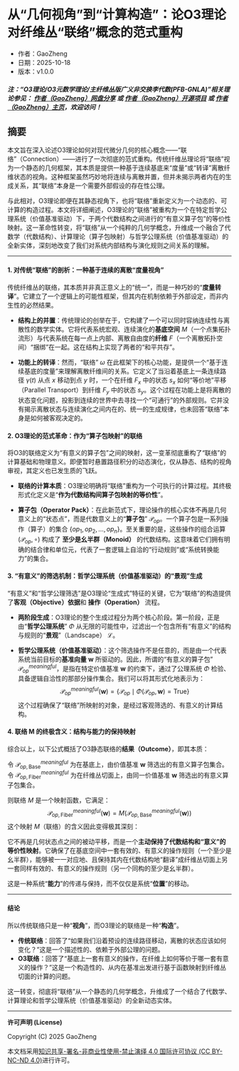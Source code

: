 # 从“几何视角”到“计算构造”：论O3理论对纤维丛“联络”概念的范式重构

- 作者：GaoZheng
- 日期：2025-10-18
- 版本：v1.0.0

#### ***注：“O3理论/O3元数学理论/主纤维丛版广义非交换李代数(PFB-GNLA)”相关理论参见： [作者（GaoZheng）网盘分享](https://drive.google.com/drive/folders/1lrgVtvhEq8cNal0Aa0AjeCNQaRA8WERu?usp=sharing) 或 [作者（GaoZheng）开源项目](https://github.com/CTaiDeng/open_meta_mathematical_theory) 或 [作者（GaoZheng）主页](https://mymetamathematics.blogspot.com)，欢迎访问！***

## 摘要
本文旨在深入论述O3理论如何对现代微分几何的核心概念——“联络”（Connection）——进行了一次彻底的范式重构。传统纤维丛理论将“联络”视为一个静态的几何框架，其本质是提供一种基于连续基底来“度量”或“转译”离散纤维状态的视角。这种框架虽然巧妙地将连续与离散并置，但并未揭示两者内在的生成关系，其“联络”本身是一个需要外部假设的存在性公理。

与此相对，O3理论即便在其静态视角下，也将“联络”重新定义为一个动态的、可计算的构造过程。本文将详细阐述，O3理论的“联络”被重构为一个在特定哲学公理系统（价值基准驱动）下，于两个代数结构之间进行的“有意义算子包”的等价性映射。这一革命性转变，将“联络”从一个纯粹的几何学概念，升维成一个融合了代数学（代数结构）、计算理论（算子包映射）与哲学公理系统（价值基准驱动）的全新实体，深刻地改变了我们对系统内部结构与演化规则之间关系的理解。

---

#### **1. 对传统“联络”的剖析：一种基于连续的离散“度量视角”**

传统纤维丛的联络，其本质并非真正意义上的“统一”，而是一种巧妙的“**度量转译**”。它建立了一个逻辑上的可能性框架，但其内在机制依赖于外部设定，而非内生性的必然结果。

* **结构上的并置**：传统理论的创举在于，它构建了一个可以同时容纳连续性与离散性的数学实体。它将代表系统宏观、连续演化的**基底空间** $M$（一个点集拓扑流形）与代表系统在每一点上内部、离散自由度的**纤维** $F$（一个离散拓扑空间）“捆绑”在一起。这在结构上实现了两者的“和平共存”。

* **功能上的转译**：然而，“联络” $\omega$ 在此框架下的核心功能，是提供一个“基于连续基底的度量”来理解离散纤维间的关系。它定义了当沿着基底上一条连续路径 $\gamma(t)$ 从点 $x$ 移动到点 $y$ 时，一个在纤维 $F_x$ 中的状态 $s_x$ 如何“等价地”平移（Parallel Transport）到纤维 $F_y$ 中的状态 $s_y$。这个过程在功能上是将离散的状态变化问题，投影到连续的世界中去寻找一个“可通行”的外部规则。它并没有揭示离散状态与连续演化之间内在的、统一的生成规律，也未回答“联络”本身是如何被客观决定的。

#### **2. O3理论的范式革命：作为“算子包映射”的联络**

将O3的联络定义为“有意义的算子包”之间的映射，这一变革彻底重构了“联络”的计算基础和物理意义。即便暂时悬置路径积分的动态演化，仅从静态、结构的视角审视，其定义也已发生质的飞跃。

* **联络的计算本质**：O3理论明确将“联络”重构为一个可执行的计算过程。其终极形式化定义是“**作为代数结构间算子包映射的等价性**”。

* **算子包（Operator Pack）**：在此新范式下，理论操作的核心实体不再是几何意义上的“状态点”，而是代数意义上的“**算子包**” $\mathcal{P}_{op}$。一个算子包是一系列操作（算子）的集合 $\{op_1, op_2, \dots, op_n\}$。至关重要的是，这些操作的组合运算 $(\mathcal{P}_{op}, \circ)$ 构成了 **至少是幺半群（Monoid）** 的代数结构。这意味着它们拥有明确的结合律和单位元，代表了一套逻辑上自洽的“行动规则”或“系统转换能力”的集合。

#### **3. “有意义”的筛选机制：哲学公理系统（价值基准驱动）的“景观”生成**

“有意义”和“哲学公理筛选”是O3理论“生成式”特征的关键，它为“联络”的构造提供了**客观（Objective）依据**和 **操作（Operation）** 流程。

* **两阶段生成**：O3理论的整个生成过程分为两个核心阶段。第一阶段，正是由“**哲学公理系统**” $\Phi$ 从无限的可能性中，过滤出一个包含所有“有意义”的结构与规则的“**景观**”（Landscape） $\mathcal{L}$。

* **哲学公理系统（价值基准驱动）**：这个筛选操作不是任意的，而是由一个代表系统当前目标的**基准向量** $\mathbf{w}$ 所驱动的。因此，所谓的“有意义的算子包” $\mathcal{P}_{op}^{ meaningful}$，是指在特定价值基准 $\mathbf{w}$ 的约束下，通过了公理系统 $\Phi$ 检验、具备逻辑自洽性的那部分操作集合。我们可以将其形式化地表示为：
    $$
    \mathcal{P}_{op}^{meaningful}(\mathbf{w}) = \{ \mathcal{P}_{op} \mid \Phi(\mathcal{P}_{op}, \mathbf{w}) = \text{True} \}
    $$
    这个过程确保了“联络”所映射的对象，是经过客观筛选的、有意义的计算结构。

#### **4. 联络 M 的终极含义：结构与能力的保持映射**

综合以上，以下公式概括了O3静态联络的**结果（Outcome）**，即其本质：

令 $\mathcal{P}_{op, \text{Base}}^{meaningful}$ 为在基底上，由价值基准 $\mathbf{w}$ 筛选出的有意义算子包集合。
令 $\mathcal{P}_{op, \text{Fiber}}^{meaningful}$ 为在纤维丛切面上，由同一价值基准 $\mathbf{w}$ 筛选出的有意义算子包集合。

则联络 $M$ 是一个映射函数，它满足：
$$
\mathcal{P}_{op, \text{Fiber}}^{meaningful}(\mathbf{w}) = M \left( \mathcal{P}_{op, \text{Base}}^{meaningful}(\mathbf{w}) \right)
$$
这个映射 $M$（联络）的含义因此变得极其深刻：

它不再是几何状态点之间的被动平移，而是一个**主动保持了代数结构和“意义”的等价性映射**。它确保了在基底空间中一套有效的、有意义的操作规则（一个至少是幺半群），能够被一一对应地、且保持其内在代数结构地“翻译”成纤维丛切面上另一套同样有效的、有意义的操作规则（另一个同构的至少是幺半群）。

这是一种系统“**能力**”的传递与保持，而不仅仅是系统“**位置**”的移动。

---

#### **结论**

所以传统联络只是一种“**视角**”，而O3理论的联络是一种“**构造**”。

* **传统联络**：回答了“如果我们沿着预设的连续路径移动，离散的状态应该如何变化？”这是一个描述性的、依赖于外部公理的问题。
* **O3联络**：回答了“基底上一套有意义的操作，在纤维上如何等价于哪一套有意义的操作？”这是一个构造性的、从内在基准出发进行基于函数映射到纤维丛切面的计算的问题。

这一转变，彻底将“联络”从一个静态的几何学概念，升维成了一个结合了代数学、计算理论和哲学公理系统（价值基准驱动）的全新动态实体。

---

**许可声明 (License)**

Copyright (C) 2025 GaoZheng

本文档采用[知识共享-署名-非商业性使用-禁止演绎 4.0 国际许可协议 (CC BY-NC-ND 4.0)](https://creativecommons.org/licenses/by-nc-nd/4.0/deed.zh-Hans)进行许可。
